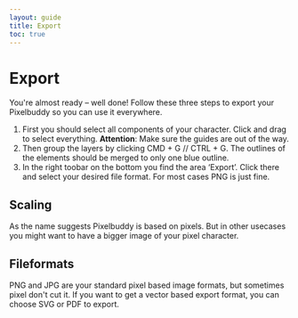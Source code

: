 ```yaml
---
layout: guide
title: Export
toc: true
---
```


# Export

You're almost ready – well done! Follow these three steps to export your Pixelbuddy so you can use it everywhere.

1. First you should select all components of your character. Click and drag to select everything.
**Attention**: Make sure the guides are out of the way.
2. Then group the layers by clicking CMD + G // CTRL + G. The outlines of the elements should be merged to only one blue outline.
3. In the right toobar on the bottom you find the area ‘Export’. Click there and select your desired file format.
For most cases PNG is just fine.

## Scaling
As the name suggests Pixelbuddy is based on pixels. But in other usecases you might want to have a bigger image of your pixel character.

## Fileformats
PNG and JPG are your standard pixel based image formats, but sometimes pixel don't cut it. If you want to get a vector based export format, you can choose SVG or PDF to export.
